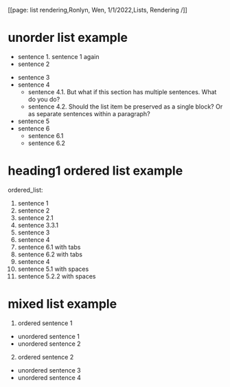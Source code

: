[[page: list rendering,Ronlyn, Wen, 1/1/2022,Lists, Rendering /]]

# unorder list example

- sentence 1. sentence 1 again
- sentence 2

* sentence 3
* sentence 4
  - sentence 4.1. But what if this section has multiple sentences. What do you do?
  - sentence 4.2. Should the list item be preserved as a single block? Or as separate sentences within a paragraph?
* sentence 5
* sentence 6
  - sentence 6.1
  - sentence 6.2

# heading1 ordered list example

ordered_list:

1. sentence 1
2. sentence 2
3. sentence 2.1
4. sentence 3.3.1
5. sentence 3
6. sentence 4
7. sentence 6.1 with tabs
8. sentence 6.2 with tabs
9. sentence 4
10. sentence 5.1 with spaces
11. sentence 5.2.2 with spaces

# mixed list example

1. ordered sentence 1

- unordered sentence 1
- unordered sentence 2

2. ordered sentence 2

- unordered sentence 3
- unordered sentence 4

